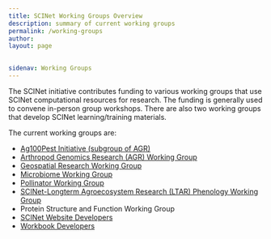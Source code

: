 ```yaml
---
title: SCINet Working Groups Overview
description: summary of current working groups
permalink: /working-groups
author: 
layout: page

 
sidenav: Working Groups
---
```


The SCINet initiative contributes funding to various working groups that use SCINet computational resources for research. The funding is generally used to convene in-person group workshops. There are also two working groups that develop SCINet learning/training materials.


The current working groups are:
* [Ag100Pest Initiative (subgroup of AGR)](/working-groups/ag100pest)
* [Arthropod Genomics Research (AGR) Working Group](/working-groups/arthropods)
* [Geospatial Research Working Group](/working-groups/geospatial)
* [Microbiome Working Group](/working-groups/microbiome)
* [Pollinator Working Group](/working-groups/pollinator)
* [SCINet-Longterm Agroecosystem Research (LTAR) Phenology Working Group](/working-groups/LTARphenology)
* Protein Structure and Function Working Group
* [SCINet Website Developers](/working-groups/webdev)
* [Workbook Developers](/working-groups/workbooks)


